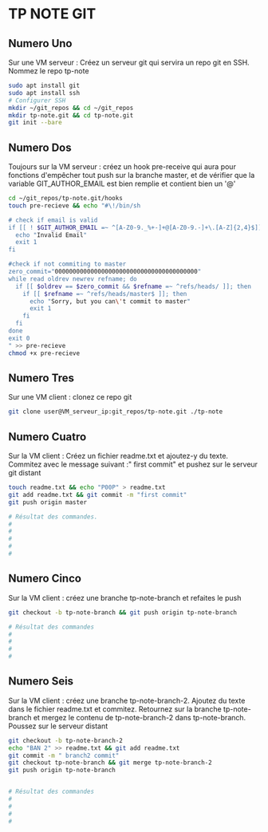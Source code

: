 # TP NOTE GIT

## Numero Uno

Sur une VM serveur : Créez un serveur git qui servira un repo git en SSH. Nommez le repo tp-note
<!-- * RENDU : la liste des commandes exécutées sur le serveur GIT -->
```bash
sudo apt install git
sudo apt install ssh
# Configurer SSH
mkdir ~/git_repos && cd ~/git_repos
mkdir tp-note.git && cd tp-note.git
git init --bare
```

## Numero Dos

Toujours sur la VM serveur : créez un hook pre-receive qui aura pour fonctions d'empêcher tout push sur la branche master, et de vérifier que la variable GIT_AUTHOR_EMAIL est bien remplie et contient bien un '@'
<!-- *RENDU : Le script -->
```bash
cd ~/git_repos/tp-note.git/hooks
touch pre-recieve && echo "#\!/bin/sh

# check if email is valid
if [[ ! $GIT_AUTHOR_EMAIL =~ ^[A-Z0-9._%+-]+@[A-Z0-9.-]+\.[A-Z]{2,4}$]]; then
  echo "Invalid Email"
  exit 1
fi

#check if not commiting to master
zero_commit="0000000000000000000000000000000000000000"
while read oldrev newrev refname; do
  if [[ $oldrev == $zero_commit && $refname =~ ^refs/heads/ ]]; then
    if [[ $refname =~ ^refs/heads/master$ ]]; then
      echo "Sorry, but you can\'t commit to master"
      exit 1
    fi
  fi
done
exit 0
" >> pre-recieve
chmod +x pre-recieve
```

## Numero Tres

Sur une VM client : clonez ce repo git

<!-- * RENDU : la commande exécutée sur le client -->
```bash
git clone user@VM_serveur_ip:git_repos/tp-note.git ./tp-note
```

## Numero Cuatro

Sur la VM client : Créez un fichier readme.txt et ajoutez-y du texte. Commitez avec le message suivant :" first commit" et pushez sur le serveur git distant
<!-- *RENDU : les commandes et le résultat des commandes. -->
```bash
touch readme.txt && echo "P00P" > readme.txt
git add readme.txt && git commit -m "first commit"
git push origin master

# Résultat des commandes.
# 
# 
# 
# 
# 
```

## Numero Cinco

Sur la VM client : créez une branche tp-note-branch et refaites le push
<!-- *RENDU : les commandes et le résultat des commandes -->
```bash
git checkout -b tp-note-branch && git push origin tp-note-branch

# Résultat des commandes
# 
# 
# 
# 
```

## Numero Seis

Sur la VM client : créez une branche tp-note-branch-2. Ajoutez du texte dans le fichier readme.txt et commitez. Retournez sur la branche tp-note-branch et mergez le contenu de tp-note-branch-2 dans tp-note-branch. Poussez sur le serveur distant
<!-- *RENDU : Les commandes et le résultat des commandes -->
```bash
git checkout -b tp-note-branch-2
echo "BAN 2" >> readme.txt && git add readme.txt
git commit -m " branch2 commit"
git checkout tp-note-branch && git merge tp-note-branch-2
git push origin tp-note-branch


# Résultat des commandes
# 
# 
# 
# 
```
